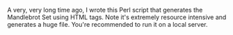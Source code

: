A very, very long time ago, I wrote this Perl script that generates the Mandlebrot Set using HTML <td> tags.  Note it's extremely resource intensive and generates a huge file.
You're recommended to run it on a local server.
